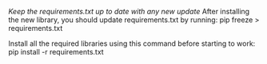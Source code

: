 <!-- Documentation for backend -->
*Keep the requirements.txt up to date with any new update*
After installing the new library, you should update requirements.txt by running:
pip freeze > requirements.txt

Install all the required libraries using this command before starting to work: 
pip install -r requirements.txt
